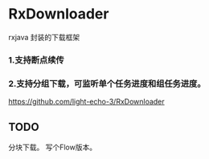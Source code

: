 # RxDownloader
rxjava 封装的下载框架

### 1.支持断点续传
### 2.支持分组下载，可监听单个任务进度和组任务进度。


https://github.com/light-echo-3/RxDownloader

## TODO
分块下载。
写个Flow版本。
